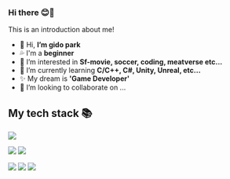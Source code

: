 ### Hi there 😊🙌

<!---
prayer0420/prayer0420 is a ✨ special ✨ repository because its `README.md` (this file) appears on your GitHub profile.
You can click the Preview link to take a look at your changes.
--->


This is an introduction about me!


- 👋 Hi, **I’m gido park**
- 💦 I'm a **beginner**
- 👀 I’m interested in **Sf-movie, soccer, coding, meatverse etc...**
- 🌱 I’m currently learning **C/C++, C#, Unity, Unreal, etc...**
- ✨ My dream is **'Game Developer'**
- 💞️ I’m looking to collaborate on ...





<h2> My tech stack 📚 </h2>
<img src="https://img.shields.io/badge/-.NET-512BD4?style=for-the-badge&logo=.net&logoColor=white">

<img src="https://img.shields.io/badge/-A8B9CC?style=for-the-badge&logo=c&logoColor=white"> <img src="https://img.shields.io/badge/-C++-00599C?style=for-the-badge&logo=c++&logoColor=white"> 

<img src="https://img.shields.io/badge/-Unity-FFFFFF?style=for-the-badge&logo=unity&logoColor=white">

<img src="https://img.shields.io/badge/-Unreal-0E1128?style=for-the-badge&logo=unrealengine&logoColor=white">

<img src="https://img.shields.io/badge/-GitHub-181717?style=for-the-badge&logo=github&logoColor=white">




 
